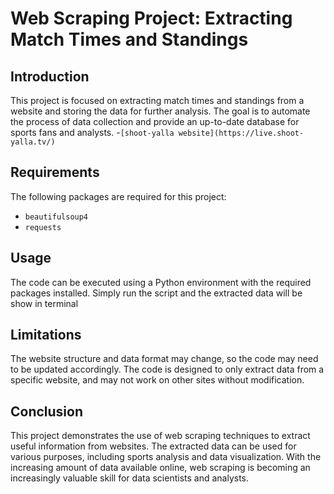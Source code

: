 
# Web Scraping Project: Extracting Match Times and Standings

## Introduction
This project is focused on extracting match times and standings from a website and storing the data for further analysis. The goal is to automate the process of data collection and provide an up-to-date database for sports fans and analysts.
-`[shoot-yalla website](https://live.shoot-yalla.tv/) `
## Requirements
The following packages are required for this project:
- `beautifulsoup4`
- `requests`

## Usage
The code can be executed using a Python environment with the required packages installed. Simply run the script and the extracted data will be show in terminal

## Limitations
The website structure and data format may change, so the code may need to be updated accordingly. The code is designed to only extract data from a specific website, and may not work on other sites without modification.

## Conclusion
This project demonstrates the use of web scraping techniques to extract useful information from websites. The extracted data can be used for various purposes, including sports analysis and data visualization. With the increasing amount of data available online, web scraping is becoming an increasingly valuable skill for data scientists and analysts.













